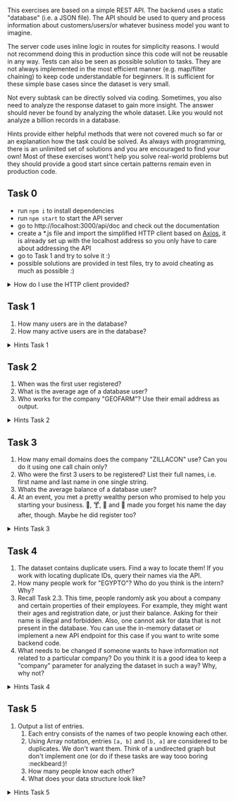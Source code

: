 This exercises are based on a simple REST API. The backend uses a static "database" (i.e. a JSON file). The API
should be used to query and process information about customers/users/or whatever business model you want to imagine.

The server code uses inline logic in routes for simplicity reasons. I would not recommend doing this in production
since this code will not be reusable in any way. Tests can also be seen as possible solution to tasks. They are not always implemented in
the most efficient manner (e.g. map/filter chaining) to keep code understandable for beginners. It is sufficient for these simple base cases 
since the dataset is very small. 

Not every subtask can be directly solved via coding. Sometimes, you also need to analyze the response dataset to gain more insight. 
The answer should never be found by analyzing the whole dataset. Like you would not analyze a billion records in a database.

Hints provide either helpful methods that were not covered much so far or an explanation how the task could be solved. 
As always with programming, there is an unlimited set of solutions and you are encouraged to find your own! Most of these
exercises wont't help you solve real-world problems but they should provide a good start since certain patterns remain
even in production code.

## Task 0
- run `npm i` to install dependencies
- run `npm start` to start the API server
- go to http://localhost:3000/api/doc and check out the documentation
- create a *.js file and import the simplified HTTP client based on [Axios](https://github.com/axios/axios),
it is already set up with the localhost address so you only have to care about addressing the API
- go to Task 1 and try to solve it :)
- possible solutions are provided in test files, try to avoid cheating as much as possible :) 

<details><summary>How do I use the HTTP client provided?</summary>

<span>Your response object will look like <a href="https://github.com/axios/axios#response-schema">this</a>.</span>
```javascript
const { http } = require('../util/util') // ensure that your relative path is correct

// note that this execution does not wait for your HTTP call to finish
http.get('/api/users')
    .then(response => {
      // Do something with the response  
    })
    .catch(error => {
      // Handle the error
    })

// if you want to use async-await ensure that you are in an async function
// a rejection here will crash your code while the above call does not
// how does that relate to the manner in which the code is executed?
const response = await http.get('/api/users')     
```

</details>

## Task 1
1. How many users are in the database?
2. How many active users are in the database?

<details><summary>Hints Task 1</summary>
<p>

```javascript
Array.prototype.filter()      // can be used to find elements matching a condition
```

</p>
</details>

## Task 2
1. When was the first user registered?
2. What is the average age of a database user?
3. Who works for the company "GEOFARM"? Use their email address as output.

<details><summary>Hints Task 2</summary>
<p>

```javascript
Date.parse()                  // returns a number
Math.floor() || Math.ceil()   // use it remove fractional digits
Math.min()                    // can be used to find the smallest value in a collection, 
                              // it does not accept an array, though! lookup what the ES6 spread operator does
Array.prototype.sort()        // consider using .sort() for sorting numbers
Date.prototype.toISOString()  // converts a numeric date to a date string
```

</p>
</details>

## Task 3
1. How many email domains does the company "ZILLACON" use? Can you do it using one call chain only?
2. Who were the first 3 users to be registered? List their full names, i.e. first name and last name in one single string.
3. Whats the average balance of a database user?
4. At an event, you met a pretty wealthy person who promised to help you starting your business. :beers:, :cocktail:, :tropical_drink: and :wine_glass:
made you forget his name the day after, though. Maybe he did register too?

<details><summary>Hints Task 3</summary>
<p>
The balance is of type `string` in the dataset! Use your knowledge about type conversions to deal with this.
 
```javascript
String.prototype.split()      // just as in any other language
Array.prototype.pop()         // removes and returns the last element of an array 
Array.prototype.map()         // transforms a sequence into another sequence
Array.prototype.sort()        // consider using .sort() for sorting objects
Array.prototype.slice()       // get a portion of an array
```
</p>
</details>

## Task 4
1. The dataset contains duplicate users. Find a way to locate them! If you work with locating duplicate IDs, query their names via the API.
2. How many people work for "EGYPTO"? Who do you think is the intern? Why?
3. Recall Task 2.3. This time, people randomly ask you about a company and certain properties of their employees.
For example, they might want their ages and registration date, or just their balance. Asking for their name is illegal and forbidden. Also, 
one cannot ask for data that is not present in the database. You can use the in-memory dataset or implement a new API endpoint for this case
if you want to write some backend code.
4. What needs to be changed if someone wants to have information not related to a particular company? Do you think it is a good idea to keep
a "company" parameter for analyzing the dataset in such a way? Why, why not? 

<details><summary>Hints Task 4</summary>

<ol>
    <li>If you have the IDs, try using the Promise.all() operation to query all users asynchronously. What are the limitations with this?</li>
    <li>Once you get the response, you might see the solution by looking at the data set.</li>
    <li>Try using .map, .filter and .reduce. No more hints. :)</li>
    <li>
        It is a good programming pattern to use functions that do exactly one thing at a time. A function that statically 
        filters by the "company" property and then extracts some more properties from the filtered list is not very reusable. 
        Try to decouple the filtering from the property data extraction.
    </li>
</ol>

</details>

## Task 5
1. Output a list of entries.  
    1. Each entry consists of the names of two people knowing each other.
    2. Using Array notation, entries `[a, b]` and `[b, a]` are considered to be duplicates. We don't want them. Think of a
    undirected graph but don't implement one (or do if these tasks are way tooo boring :neckbeard:)!
    3. How many people know each other? 
    4. What does your data structure look like?
    
<details><summary>Hints Task 5</summary>
<p></p>
</details>    
